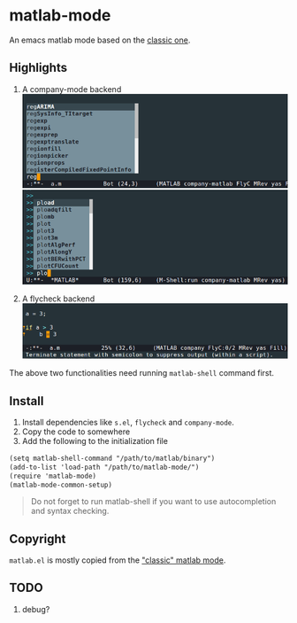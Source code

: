 # matlab-mode

An emacs matlab mode based on the [classic one](http://matlab-emacs.sourceforge.net/).

## Highlights

1. A company-mode backend
![company-file](./image/file.png)
![company-shell](./image/shell.png)

2. A flycheck backend
![demo](./image/flycheck-demo.png)

The above two functionalities need running ```matlab-shell``` command first.

## Install

1. Install dependencies like ```s.el```, ```flycheck``` and ```company-mode```.
2. Copy the code to somewhere
3. Add the following to the initialization file

```elisp
(setq matlab-shell-command "/path/to/matlab/binary")
(add-to-list 'load-path "/path/to/matlab-mode/")
(require 'matlab-mode)
(matlab-mode-common-setup)
```

> Do not forget to run matlab-shell if you want to use autocompletion and syntax checking.

## Copyright

```matlab.el``` is mostly copied from the ["classic" matlab mode](http://matlab-emacs.sourceforge.net/).

## TODO

1. debug?
